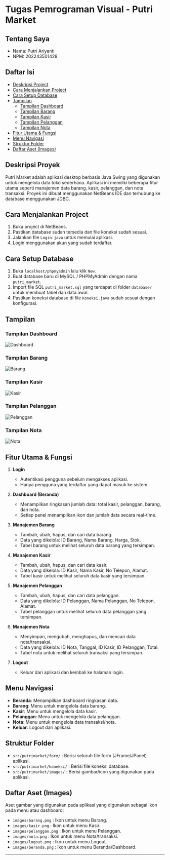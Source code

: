 # Tugas Pemrograman Visual - Putri Market

## Tentang Saya

-   Nama: Putri Ariyanti
-   NPM: 202243501428

## Daftar Isi

-   [Deskripsi Project](#deskripsi-project)
-   [Cara Menjalankan Project](#cara-menjalankan-project)
-   [Cara Setup Database](#cara-setup-database)
-   [Tampilan](#tampilan)
    -   [Tampilan Dashboard](#tampilan-dashboard)
    -   [Tampilan Barang](#tampilan-barang)
    -   [Tampilan Kasir](#tampilan-kasir)
    -   [Tampilan Pelanggan](#tampilan-pelanggan)
    -   [Tampilan Nota](#tampilan-nota)
-   [Fitur Utama & Fungsi](#fitur-utama--fungsi)
-   [Menu Navigasi](#menu-navigasi)
-   [Struktur Folder](#struktur-folder)
-   [Daftar Aset (Images)](#daftar-aset-images)

## Deskripsi Proyek

Putri Market adalah aplikasi desktop berbasis Java Swing yang digunakan untuk mengelola data toko sederhana. Aplikasi ini memiliki beberapa fitur utama seperti manajemen data barang, kasir, pelanggan, dan nota transaksi. Proyek ini dibuat menggunakan NetBeans IDE dan terhubung ke database menggunakan JDBC.

## Cara Menjalankan Project

1. Buka project di NetBeans.
2. Pastikan database sudah tersedia dan file koneksi sudah sesuai.
3. Jalankan file `Login.java` untuk memulai aplikasi.
4. Login menggunakan akun yang sudah terdaftar.

## Cara Setup Database

1. Buka `localhost/phpmyadmin` lalu klik `New`.
2. Buat database baru di MySQL / PHPMyAdmin dengan nama `putri_market`.
3. Import file SQL `putri_market.sql` yang terdapat di folder `database/` untuk membuat tabel dan data awal.
4. Pastikan koneksi database di file `Koneksi.java` sudah sesuai dengan konfigurasi.

## Tampilan

### Tampilan Dashboard

![Dashboard](assets/images/gambar_panel_dashboard.png)

### Tampilan Barang

![Barang](assets/images/gambar_panel_barang.png)

### Tampilan Kasir

![Kasir](assets/images/gambar_panel_kasir.png)

### Tampilan Pelanggan

![Pelanggan](assets/images/gambar_panel_pelanggan.png)

### Tampilan Nota

![Nota](assets/images/gambar_panel_nota.png)

## Fitur Utama & Fungsi

1. **Login**

    - Autentikasi pengguna sebelum mengakses aplikasi.
    - Hanya pengguna yang terdaftar yang dapat masuk ke sistem.

2. **Dashboard (Beranda)**

    - Menampilkan ringkasan jumlah data: total kasir, pelanggan, barang, dan nota.
    - Setiap panel menampilkan ikon dan jumlah data secara real-time.

3. **Manajemen Barang**

    - Tambah, ubah, hapus, dan cari data barang.
    - Data yang dikelola: ID Barang, Nama Barang, Harga, Stok.
    - Tabel barang untuk melihat seluruh data barang yang tersimpan.

4. **Manajemen Kasir**

    - Tambah, ubah, hapus, dan cari data kasir.
    - Data yang dikelola: ID Kasir, Nama Kasir, No Telepon, Alamat.
    - Tabel kasir untuk melihat seluruh data kasir yang tersimpan.

5. **Manajemen Pelanggan**

    - Tambah, ubah, hapus, dan cari data pelanggan.
    - Data yang dikelola: ID Pelanggan, Nama Pelanggan, No Telepon, Alamat.
    - Tabel pelanggan untuk melihat seluruh data pelanggan yang tersimpan.

6. **Manajemen Nota**

    - Menyimpan, mengubah, menghapus, dan mencari data nota/transaksi.
    - Data yang dikelola: ID Nota, Tanggal, ID Kasir, ID Pelanggan, Total.
    - Tabel nota untuk melihat seluruh transaksi yang tersimpan.

7. **Logout**
    - Keluar dari aplikasi dan kembali ke halaman login.

## Menu Navigasi

-   **Beranda**: Menampilkan dashboard ringkasan data.
-   **Barang**: Menu untuk mengelola data barang.
-   **Kasir**: Menu untuk mengelola data kasir.
-   **Pelanggan**: Menu untuk mengelola data pelanggan.
-   **Nota**: Menu untuk mengelola data transaksi/nota.
-   **Keluar**: Logout dari aplikasi.

## Struktur Folder

-   `src/putrimarket/form/` : Berisi seluruh file form (JFrame/JPanel) aplikasi.
-   `src/putrimarket/koneksi/` : Berisi file koneksi database.
-   `src/putrimarket/images/` : Berisi gambar/icon yang digunakan pada aplikasi.

## Daftar Aset (Images)

Aset gambar yang digunakan pada aplikasi yang digunakan sebagai ikon pada menu atau dashboard:

-   `images/barang.png` : Ikon untuk menu Barang.
-   `images/kasir.png` : Ikon untuk menu Kasir.
-   `images/pelanggan.png` : Ikon untuk menu Pelanggan.
-   `images/nota.png` : Ikon untuk menu Nota/transaksi.
-   `images/logout.png` : Ikon untuk menu Logout.
-   `images/beranda.png` : Ikon untuk menu Beranda/Dashboard.

---
